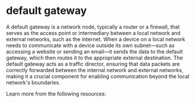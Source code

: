 # default gateway

A default gateway is a network node, typically a router or a firewall, that serves as the access point or intermediary between a local network and external networks, such as the internet. When a device on a local network needs to communicate with a device outside its own subnet—such as accessing a website or sending an email—it sends the data to the default gateway, which then routes it to the appropriate external destination. The default gateway acts as a traffic director, ensuring that data packets are correctly forwarded between the internal network and external networks, making it a crucial component for enabling communication beyond the local network's boundaries.

Learn more from the following resources:

